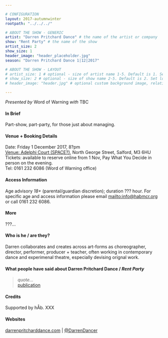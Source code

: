 ```yaml
---

# CONFIGURATION
layout: 2017-autumnwinter
rootpath: "../../../"

# ABOUT THE SHOW - GENERIC
artist: "Darren Pritchard Dance" # the name of the artist or company
show: "Rent Party" # the name of the show
artist_size: 2
show_size: 1
header_image: "header_placeholder.jpg"
season: "Darren Pritchard Dance 1|12|2017"

# ABOUT THE SHOW - LAYOUT
# artist_size: 1 # optional - size of artist name 1-5. Default is 1. Set longer names to lower values
# show_size: 2 # optional - size of show name 2-5. Default is 2. Set longer names to lower values
# header_image: "header.jpg" # optional custom background image, relative to current page

---
```

*Presented by* Word of Warning *with* TBC      
           
#### In Brief     
Part-show, part-party, for those just about managing.       
        
#### Venue + Booking Details       
Date: Friday 1 December 2017, 8?pm              
<a href="http://www.google.co.uk/maps/place/M3+6HU" target="_blank">Venue: Adelphi Court (SPACE?)</a>, North George Street, Salford, M3 6HU          
Tickets: available to reserve online from 1 Nov, Pay What You Decide in person on the evening.         
Tel: 0161 232 6086 (Word of Warning office)             
              
#### Access Information          
Age advisory *18+* (parental/guardian discretion); duration ??? hour. For specific age and access information please email <mailto:info@habmcr.org> or call 0161 232 6086.          
            
#### More            
???…        
        
#### Who is he / are they?        
Darren collaborates and creates across art-forms as choreographer, director, performer, producer + teacher, often working in contemporary dance and experimenal theatre, especially devising orignal work.    
       
#### What people have said about Darren Pritchard Dance / *Rent Party*         
>*quote…*<br><a href="http://www.???" target="_blank">publication</a>         
        
#### Credits         
Supported by hÅb. XXX        
          
#### Websites       
<a href="http://darrenpritcharddance.com" target="_blank">darrenpritcharddance.com</a> | <a href="http://twitter.com/DarrenDancer" target="_blank">@DarrenDancer</a>
